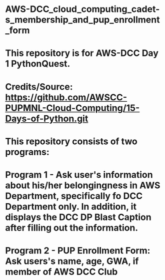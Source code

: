 # AWS-DCC_cloud_computing_cadet-s_membership_and_pup_enrollment_form
# This repository is for AWS-DCC Day 1 PythonQuest. 
#
# Credits/Source: https://github.com/AWSCC-PUPMNL-Cloud-Computing/15-Days-of-Python.git
#
# This repository consists of two programs: 
# Program 1 - Ask user's information about his/her belongingness in AWS Department, specifically fo DCC Department only. In addition, it displays the DCC DP Blast Caption after filling out the information.
# Program 2 - PUP Enrollment Form: Ask users's name, age, GWA, if member of AWS DCC Club
